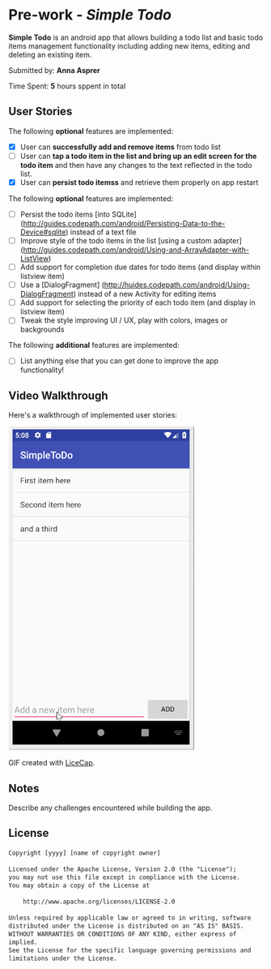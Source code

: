 # Pre-work - *Simple Todo*

**Simple Todo** is an android app that allows building a todo list and basic todo items management functionality including adding new items, editing and deleting an existing item.

Submitted by: **Anna Asprer**

Time Spent: **5** hours sppent in total

## User Stories

The following **optional** features are implemented:

* [x] User can **successfully add and remove items** from todo list
* [ ] User can **tap a todo item in the list and bring up an edit screen for the todo item** and then have any changes to the text reflected in the todo list.
* [x] User can **persist todo itemss** and retrieve them properly on app restart

The following **optional** features are implemented:

* [ ] Persist the todo items [into SQLite] (http://guides.codepath.com/android/Persisting-Data-to-the-Device#sqlite) instead of a text file
* [ ] Improve style of the todo items in the list [using a custom adapter] (http://guides.codepath.com/android/Using-and-ArrayAdapter-with-ListView)
* [ ] Add support for completion due dates for todo items (and display within listview item)
* [ ] Use a [DialogFragment] (http://huides.codepath.com/android/Using-DialogFragment) instead of a new Activity for editing items
* [ ] Add support for selecting the priority of each todo item (and display in listview item)
* [ ] Tweak the style improving UI / UX, play with colors, images or backgrounds

The following **additional** features are implemented:

* [ ] List anything else that you can get done to improve the app functionality!

## Video Walkthrough

Here's a walkthrough of implemented user stories:

<img src='walkthrough.gif' width='' alt='Video Walkthrough' />

GIF created with [LiceCap](http://www.cockos.com/licecap/).

## Notes

Describe any challenges encountered while building the app.

## License

	Copyright [yyyy] [name of copyright owner]

	Licensed under the Apache License, Version 2.0 (the "License");
	you may not use this file except in compliance with the License.
	You may obtain a copy of the License at
	
		http://www.apache.org/licenses/LICENSE-2.0

	Unless required by applicable law or agreed to in writing, software
	distributed under the License is distributed on an "AS IS" BASIS.
	WITHOUT WARRANTIES OR CONDITIONS OF ANY KIND, either express of implied.
	See the License for the specific language governing permissions and
	limitations under the License.
